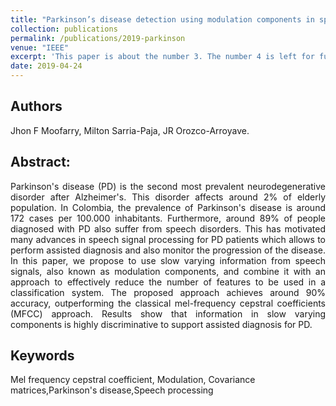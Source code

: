 ```yaml
---
title: "Parkinson’s disease detection using modulation components in speech signals"
collection: publications
permalink: /publications/2019-parkinson
venue: "IEEE"
excerpt: 'This paper is about the number 3. The number 4 is left for future work.'
date: 2019-04-24
---
```


## Authors
Jhon F Moofarry, Milton Sarria-Paja, JR Orozco-Arroyave.

## Abstract:
<div style="text-align: justify"> 
    Parkinson's disease (PD) is the second most prevalent neurodegenerative disorder after Alzheimer's. This disorder affects around 2% of elderly population. In Colombia, the prevalence of Parkinson's disease is around 172 cases per 100.000 inhabitants. Furthermore, around 89% of people diagnosed with PD also suffer from speech disorders. This has motivated many advances in speech signal processing for PD patients which allows to perform assisted diagnosis and also monitor the progression of the disease. In this paper, we propose to use slow varying information from speech signals, also known as modulation components, and combine it with an approach to effectively reduce the number of features to be used in a classification system. The proposed approach achieves around 90% accuracy, outperforming the classical mel-frequency cepstral coefficients (MFCC) approach. Results show that information in slow varying components is highly discriminative to support assisted diagnosis for PD.
 </div>

## Keywords
Mel frequency cepstral coefficient, Modulation, Covariance matrices,Parkinson's disease,Speech processing



